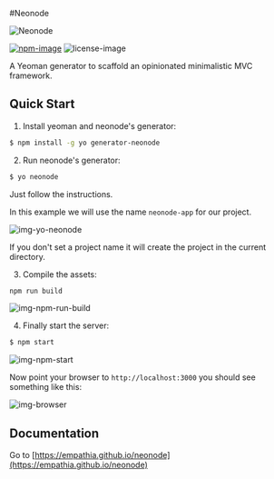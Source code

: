 #Neonode

![Neonode](http://empathia.github.io/neonode/images/logo.svg)

[![npm-image](https://img.shields.io/npm/v/generator-neonode.svg)](https://www.npmjs.com/package/generator-neonode)
![license-image](https://img.shields.io/npm/l/generator-neonode.svg)

A Yeoman generator to scaffold an opinionated minimalistic MVC framework.

## Quick Start
1) Install yeoman and neonode's generator:

```sh
$ npm install -g yo generator-neonode
```

2) Run neonode's generator:

```sh
$ yo neonode
```

Just follow the instructions.

In this example we will use the name `neonode-app` for our project.

![img-yo-neonode]

If you don't set a project name it will create the project in the current directory.

3) Compile the assets:

```sh
npm run build
```

![img-npm-run-build]

4) Finally start the server:

```sh
$ npm start
```

![img-npm-start]

Now point your browser to `http://localhost:3000` you should see something like this:

![img-browser]

## Documentation

Go to [https://empathia.github.io/neonode](https://empathia.github.io/neonode)

[img-yo-neonode]: https://monosnap.com/file/x3mDljcANVhI6mFpymHqJ7jpYuHZ2t.png
[img-npm-run-build]: https://monosnap.com/file/f3RWrmBpGPTsZ8eDTVoKj74rViTE4l.png
[img-npm-start]: https://monosnap.com/file/v79NZt33GtqEUjBmvLNGXM8Q4I4XdU.png
[img-browser]: https://monosnap.com/file/EyDSQjclbL3d2ZIa9rTRWcCQMIC3nE.png